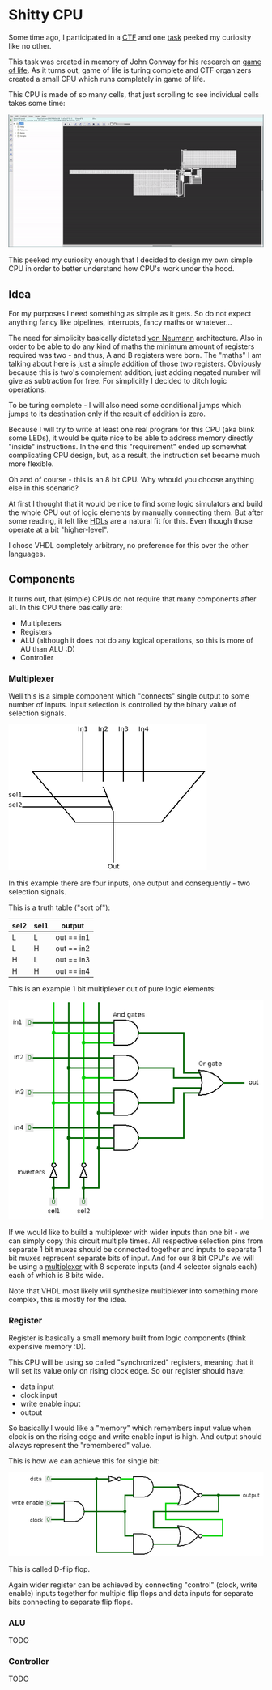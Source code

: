 # Shitty CPU

Some time ago, I participated in a [CTF](https://ctftime.org/event/994) and one [task](https://ctftime.org/task/11578) peeked my curiosity like no other.

This task was created in memory of John Conway for his research on [game of life](https://en.wikipedia.org/wiki/Conway%27s_Game_of_Life).
As it turns out, game of life is turing complete and CTF organizers created a small CPU which runs completely in game of life.

This CPU is made of so many cells, that just scrolling to see individual cells takes some time:

![scale](img/scrolling.gif)

This peeked my curiosity enough that I decided to design my own simple CPU in order to better understand how CPU's work under the hood.

## Idea

For my purposes I need something as simple as it gets.
So do not expect anything fancy like pipelines, interrupts, fancy maths or whatever...

The need for simplicity basically dictated [von Neumann](https://en.wikipedia.org/wiki/Von_Neumann_architecture) architecture.
Also in order to be able to do any kind of maths the minimum amount of registers required was two - and thus, A and B registers were born.
The "maths" I am talking about here is just a simple addition of those two registers.
Obviously because this is two's complement addition, just adding negated number will give as subtraction for free.
For simplicitly I decided to ditch logic operations.

To be turing complete - I will also need some conditional jumps which jumps to its destination only if the result of addition is zero.

Because I will try to write at least one real program for this CPU (aka blink some LEDs), it would be quite nice to be able to address memory directly "inside" instructions.
In the end this "requirement" ended up somewhat complicating CPU design, but, as a result, the instruction set became much more flexible.

Oh and of course - this is an 8 bit CPU.
Why whould you choose anything else in this scenario?

At first I thought that it would be nice to find some logic simulators and build the whole CPU out of logic elements by manually connecting them.
But after some reading, it felt like [HDLs](https://en.wikipedia.org/wiki/Hardware_description_language) are a natural fit for this.
Even though those operate at a bit "higher-level".

I chose VHDL completely arbitrary, no preference for this over the other languages.

## Components

It turns out, that (simple) CPUs do not require that many components after all.
In this CPU there basically are:
* Multiplexers
* Registers
* ALU (although it does not do any logical operations, so this is more of AU than ALU :D)
* Controller

### Multiplexer

Well this is a simple component which "connects" single output to some number of inputs.
Input selection is controlled by the binary value of selection signals.

![multiplexer](img/mux.png)

In this example there are four inputs, one output and consequently - two selection signals.

This is a truth table ("sort of"):

|sel2|sel1|  output  |
|----|----|----------|
| L  | L  |out == in1|
| L  | H  |out == in2|
| H  | L  |out == in3|
| H  | H  |out == in4|

This is an example 1 bit multiplexer out of pure logic elements:

![multiplexer_logic](img/mux.gif)

If we would like to build a multiplexer with wider inputs than one bit - we can simply copy this circuit multiple times.
All respective selection pins from separate 1 bit muxes should be connected together and inputs to separate 1 bit muxes represent separate bits of input.
And for our 8 bit CPU's we will be using a [multiplexer](mux.vhdl) with 8 seperate inputs (and 4 selector signals each) each of which is 8 bits wide.

Note that VHDL most likely will synthesize multiplexer into something more complex, this is mostly for the idea.

### Register

Register is basically a small memory built from logic components (think expensive memory :D).

This CPU will be using so called "synchronized" registers, meaning that it will set its value only on rising clock edge.
So our register should have:
* data input
* clock input
* write enable input
* output

So basically I would like a "memory" which remembers input value when clock is on the rising edge and write enable input is high.
And output should always represent the "remembered" value.

This is how we can achieve this for single bit:

![register](img/register.gif)

This is called D-flip flop.

Again wider register can be achieved by connecting "control" (clock, write enable) inputs together for multiple flip flops and data inputs for separate bits connecting to separate flip flops.


### ALU

TODO


### Controller

TODO


